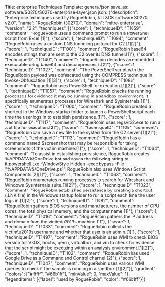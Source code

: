 Title: enterprise Techniques
Template: general/json
save_as: software/S0270/S0270-enterprise-layer.json
json: {"description": "Enterprise techniques used by RogueRobin, ATT&CK software S0270 v2.0", "name": "RogueRobin (S0270)", "domain": "mitre-enterprise", "version": "2.2", "techniques": [{"score": 1, "techniqueID": "T1059", "comment": "RogueRobin uses a command prompt to run a PowerShell script from Excel.[1]"}, {"score": 1, "techniqueID": "T1094", "comment": "RogueRobin uses a custom DNS tunneling protocol for C2.[1][2]"}, {"score": 1, "techniqueID": "T1001", "comment": "RogueRobin base64 encodes strings that are sent to the C2 over its DNS tunnel.[1]"}, {"score": 1, "techniqueID": "T1140", "comment": "RogueRobin decodes an embedded executable using base64 and decompresses it.[2]"}, {"score": 1, "techniqueID": "T1027", "comment": "The PowerShell script with the RogueRobin payload was obfuscated using the COMPRESS technique in Invoke-Obfuscation.[1][3]"}, {"score": 1, "techniqueID": "T1086", "comment": "RogueRobin uses PowerShell for execution.[1][2]"}, {"score": 1, "techniqueID": "T1057", "comment": "RogueRobin checks the running processes for evidence it may be running in a sandbox environment. It specifically enumerates processes for Wireshark and Sysinternals.[1]"}, {"score": 1, "techniqueID": "T1060", "comment": "RogueRobin created a shortcut in the Windows startup folder to launch a PowerShell script each time the user logs in to establish persistence.[1]"}, {"score": 1, "techniqueID": "T1117", "comment": "RogueRobin uses regsvr32.exe to run a .sct file for execution.[2]"}, {"score": 1, "techniqueID": "T1105", "comment": "RogueRobin can save a new file to the system from the C2 server.[1][2]"}, {"score": 1, "techniqueID": "T1113", "comment": "RogueRobin has a command named $screenshot that may be responsible for taking screenshots of the victim machine.[1]"}, {"score": 1, "techniqueID": "T1064", "comment": "To assist in establishing persistence, RogueRobin creates %APPDATA%\\OneDrive.bat and saves the following string to it:powershell.exe -WindowStyle Hidden -exec bypass -File \"%APPDATA%\\OneDrive.ps1\". RogueRobin also uses Windows Script Components.[2][1]"}, {"score": 1, "techniqueID": "T1063", "comment": "RogueRobin enumerates running processes to search for Wireshark and Windows Sysinternals suite.[1][2]"}, {"score": 1, "techniqueID": "T1023", "comment": "RogueRobin establishes persistence by creating a shortcut (.LNK file) in the Windows startup folder to run a script each time the user logs in.[1][2]"}, {"score": 1, "techniqueID": "T1082", "comment": "RogueRobin gathers BIOS versions and manufacturers, the number of CPU cores, the total physical memory, and the computer name.[1]"}, {"score": 1, "techniqueID": "T1016", "comment": "RogueRobin gathers the IP address and domain from the victim\u2019s machine.[1]"}, {"score": 1, "techniqueID": "T1033", "comment": "RogueRobin collects the victim\u2019s username and whether that user is an admin.[1]"}, {"score": 1, "techniqueID": "T1497", "comment": "RogueRobin uses WMI to check BIOS version for VBOX, bochs, qemu, virtualbox, and vm to check for evidence that the script might be executing within an analysis environment.[1][2]"}, {"score": 1, "techniqueID": "T1102", "comment": "RogueRobin has used Google Drive as a Command and Control channel.[2]"}, {"score": 1, "techniqueID": "T1047", "comment": "RogueRobin uses various WMI queries to check if the sample is running in a sandbox.[1][2]"}], "gradient": {"colors": ["#ffffff", "#66b1ff"], "minValue": 0, "maxValue": 1}, "legendItems": [{"label": "used by RogueRobin", "color": "#66b1ff"}]}